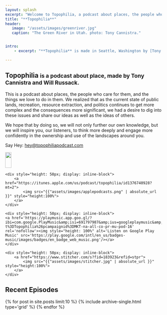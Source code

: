 ```yaml
---
layout: splash
excerpt: "Welcome to Topophilia, a podcast about places, the people who care for them, and the things we love to do in them."
title: "**Topophilia**"
header:
   image: "/assets/images/greenriver.jpg"
   caption: "The Green River in Utah. photo: Tony Cannistra."


intro:
    - excerpt: "**Topophilia** is made in Seattle, Washington by [Tony Cannistra](http://www.anthonycannistra.com) and [Will Russack](http://www.willrussack.com)."

---
```


## Topophilia <small>is a podcast about place, made by Tony Cannistra and Will Russack.</small>


This is a podcast about places, the people who care for them, and the things we love to do in them. We realized that as the current state of public lands, recreation, resource extraction, and politics continues to get more complex and the consequences more significant, we had a desire to dig into these issues and share our ideas as well as the ideas of others.

We hope that by doing so, we will not only further our own knowledge, but we will inspire you, our listeners, to think more deeply and engage more confidently in the ownership and use of the landscapes around you.

Say Hey: [hey@topophiliapodcast.com](mailto:hey@topophiliapodcast.com)

<div>
    <div style="height: 50px; display: inline-block">
      <a href="https://open.spotify.com/show/45Pxc2wexV9CZ2T4wetZi5">
        <img src="{{"assets/images/spotify.png" | absolute_url }}" style="height:100%">
      </a>
    </div>

    <div style="height: 50px; display: inline-block">
        <a href="https://itunes.apple.com/us/podcast/topophilia/id1376740928?mt=2">
            <img src="{{"assets/images/applepodcasts.png" | absolute_url }}" style="height:100%">
        </a>
    </div>

    <div style="height: 50px; display: inline-block">
    <a href='https://playmusic.app.goo.gl/?ibi=com.google.PlayMusic&amp;isi=691797987&amp;ius=googleplaymusic&amp;apn=com.google.android.music&amp;link=https://play.google.com/music/m/Ieyoauj2qdxsl4nczjxmxdnisqq?t%3DTopophilia%26pcampaignid%3DMKT-na-all-co-pr-mu-pod-16' rel='nofollow'><img style="height: 100%" alt='Listen on Google Play Music' src='https://play.google.com/intl/en_us/badges-music/images/badges/en_badge_web_music.png'/></a>
    </div>

    <div style="height: 50px; display: inline-block">
        <a href="https://www.stitcher.com/s?fid=183923&refid=stpr">
            <img src="{{"assets/images/stitcher.jpg" | absolute_url }}" style="height:100%">
        </a>
    </div>



</div>




## Recent Episodes
<div class='page__related' style="margin-left: 0px">
{% for post in site.posts limit:10 %}
  {% include archive-single.html type='grid' %}
{% endfor %}
</div>
